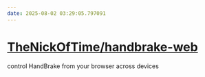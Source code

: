 ```yaml
---
date: 2025-08-02 03:29:05.797091
---
```


# [TheNickOfTime/handbrake-web](https://github.com/TheNickOfTime/handbrake-web)

control HandBrake from your browser across devices